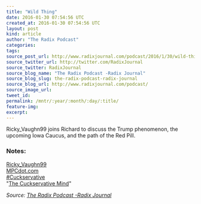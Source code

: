 ```yaml
---
title: "Wild Thing"
date: 2016-01-30 07:54:56 UTC
created_at: 2016-01-30 07:54:56 UTC
layout: post
kind: article
author: "The Radix Podcast"
categories: 
tags: 
source_post_url: http://www.radixjournal.com/podcast/2016/1/30/wild-thing
source_twitter_url: http://twitter.com/RadixJournal
source_twitter: RadixJournal
source_blog_name: "The Radix Podcast -Radix Journal"
source_blog_slug: the-radix-podcast-radix-journal
source_blog_url: http://www.radixjournal.com/podcast/
source_image_url: 
tweet_id:
permalink: /mntr/:year/:month/:day/:title/
feature-img: 
excerpt:
---
```

<p>Ricky_Vaughn99 joins Richard to discuss the Trump phenomenon, the upcoming Iowa Caucus, and the path of the Red Pill.</p><h3 id="notes">Notes:</h3>

<p><a href="https://twitter.com/Ricky_Vaughn99">Ricky_Vaughn99</a> <br>
<a href="http://mpcdot.com/forums/topic/8045-think-youre-a-good-ally-think-again-shitlord/">MPCdot.com</a> <br>
<a href="http://knowyourmeme.com/memes/cuckservative">#Cuckservative</a> <br>
"<a href="http://www.radixjournal.com/podcast/2015/7/26/the-cuckservative-mind">The Cuckservative Mind</a>"    </p><div class="">
    <i>Source: <a href="http://www.radixjournal.com/podcast/">The Radix Podcast -Radix Journal</a></i>
</div>
